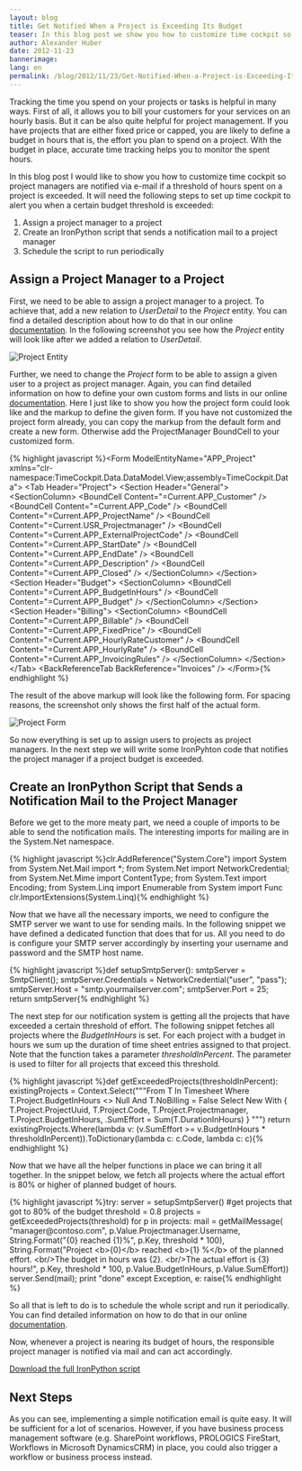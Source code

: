```yaml
---
layout: blog
title: Get Notified When a Project is Exceeding Its Budget
teaser: In this blog post we show you how to customize time cockpit so that project managers are notified via e-mail if a threshold of hours spent on a project is exceeded.
author: Alexander Huber
date: 2012-11-23
bannerimage: 
lang: en
permalink: /blog/2012/11/23/Get-Notified-When-a-Project-is-Exceeding-Its-Budget
---
```


<p xmlns="http://www.w3.org/1999/xhtml">Tracking the time you spend on your projects or tasks is helpful in many ways. First of all, it allows you to bill your customers for your services on an hourly basis. But it can be also quite helpful for project management. If you have projects that are either fixed price or capped, you are likely to define a budget in hours that is, the effort you plan to spend on a project. With the budget in place, accurate time tracking helps you to monitor the spent hours.</p><p xmlns="http://www.w3.org/1999/xhtml">In this blog post I would like to show you how to customize time cockpit so project managers are notified via e-mail if a threshold of hours spent on a project is exceeded. It will need the following steps to set up time cockpit to alert you when a certain budget threshold is exceeded:</p><ol xmlns="http://www.w3.org/1999/xhtml">
  <li>Assign a project manager to a project</li>
  <li>Create an IronPython script that sends a notification mail to a project manager</li>
  <li>Schedule the script to run periodically</li>
</ol><h2 xmlns="http://www.w3.org/1999/xhtml">Assign a Project Manager to a Project</h2><p xmlns="http://www.w3.org/1999/xhtml">First, we need to be able to assign a project manager to a project. To achieve that, add a new relation to <em>UserDetail</em> to the <em>Project</em> entity. You can find a detailed description about how to do that in our online <a href="http://help.timecockpit.com/?topic=html/c64adad3-3ddb-49a9-b7f8-c9eff1a984ac.htm" title="Online Documenation">documentation</a>. In the following screenshot you see how the <em>Project</em> entity will look like after we added a relation to <em>UserDetail</em>.</p><p xmlns="http://www.w3.org/1999/xhtml">
  <img src="{{site.baseurl}}/content/Blog Assets/Projectmanager.png" title="Project Entity" alt="Project Entity" />
</p><p xmlns="http://www.w3.org/1999/xhtml">Further, we need to change the <em>Project</em> form to be able to assign a given user to a project as project manager. Again, you can find detailed information on how to define your own custom forms and lists in our online <a href="http://help.timecockpit.com/?topic=html/e50f3f06-9cfd-4dc2-bdeb-c56039045465.htm" title="Online Documenation">documentation</a>. Here I just like to show you how the project form could look like and the markup to define the given form. If you have not customized the project form already, you can copy the markup from the default form and create a new form. Otherwise add the ProjectManager BoundCell to your customized form.</p>{% highlight javascript %}&lt;Form ModelEntityName=&quot;APP_Project&quot; xmlns=&quot;clr-namespace:TimeCockpit.Data.DataModel.View;assembly=TimeCockpit.Data&quot;&gt;&#xA;  &lt;Tab Header=&quot;Project&quot;&gt;&#xA;    &lt;Section Header=&quot;General&quot;&gt;&#xA;      &lt;SectionColumn&gt;&#xA;        &lt;BoundCell Content=&quot;=Current.APP_Customer&quot; /&gt;&#xA;        &lt;BoundCell Content=&quot;=Current.APP_Code&quot; /&gt;&#xA;        &lt;BoundCell Content=&quot;=Current.APP_ProjectName&quot; /&gt;&#xA;        &lt;BoundCell Content=&quot;=Current.USR_Projectmanager&quot; /&gt;&#xA;        &lt;BoundCell Content=&quot;=Current.APP_ExternalProjectCode&quot; /&gt;&#xA;        &lt;BoundCell Content=&quot;=Current.APP_StartDate&quot; /&gt;&#xA;        &lt;BoundCell Content=&quot;=Current.APP_EndDate&quot; /&gt;&#xA;        &lt;BoundCell Content=&quot;=Current.APP_Description&quot; /&gt;&#xA;        &lt;BoundCell Content=&quot;=Current.APP_Closed&quot; /&gt;&#xA;      &lt;/SectionColumn&gt;&#xA;    &lt;/Section&gt;&#xA;    &lt;Section Header=&quot;Budget&quot;&gt;&#xA;      &lt;SectionColumn&gt;&#xA;        &lt;BoundCell Content=&quot;=Current.APP_BudgetInHours&quot; /&gt;&#xA;        &lt;BoundCell Content=&quot;=Current.APP_Budget&quot; /&gt;&#xA;      &lt;/SectionColumn&gt;&#xA;    &lt;/Section&gt;&#xA;    &lt;Section Header=&quot;Billing&quot;&gt;&#xA;      &lt;SectionColumn&gt;&#xA;        &lt;BoundCell Content=&quot;=Current.APP_Billable&quot; /&gt;&#xA;        &lt;BoundCell Content=&quot;=Current.APP_FixedPrice&quot; /&gt;&#xA;        &lt;BoundCell Content=&quot;=Current.APP_HourlyRateCustomer&quot; /&gt;&#xA;        &lt;BoundCell Content=&quot;=Current.APP_HourlyRate&quot; /&gt;&#xA;        &lt;BoundCell Content=&quot;=Current.APP_InvoicingRules&quot; /&gt;&#xA;      &lt;/SectionColumn&gt;&#xA;    &lt;/Section&gt;&#xA;  &lt;/Tab&gt;&#xA;  &lt;BackReferenceTab BackReference=&quot;Invoices&quot; /&gt;&#xA;&lt;/Form&gt;{% endhighlight %}<p xmlns="http://www.w3.org/1999/xhtml">The result of the above markup will look like the following form. For spacing reasons, the screenshot only shows the first half of the actual form.</p><p xmlns="http://www.w3.org/1999/xhtml">
  <img src="{{site.baseurl}}/content/Blog Assets/ProjectForm.png" alt="Project Form" title="Project Form" />
</p><p xmlns="http://www.w3.org/1999/xhtml">So now everything is set up to assign users to projects as project managers. In the next step we will write some IronPyhton code that notifies the project manager if a project budget is exceeded.</p><h2 xmlns="http://www.w3.org/1999/xhtml">Create an IronPython Script that Sends a Notification Mail to the Project Manager</h2><p xmlns="http://www.w3.org/1999/xhtml">Before we get to the more meaty part, we need a couple of imports to be able to send the notification mails. The interesting imports for mailing are in the System.Net namespace. </p>{% highlight javascript %}clr.AddReference(&quot;System.Core&quot;)&#xA;import System&#xA;from System.Net.Mail import *;&#xA;from System.Net import NetworkCredential;&#xA;from System.Net.Mime import ContentType;&#xA;from System.Text import Encoding;&#xA;from System.Linq import Enumerable&#xA;from System import Func&#xA;clr.ImportExtensions(System.Linq){% endhighlight %}<p xmlns="http://www.w3.org/1999/xhtml">Now that we have all the necessary imports, we need to configure the SMTP server we want to use for sending mails. In the following snippet we have defined a dedicated function that does that for us. All you need to do is configure your SMTP server accordingly by inserting your username and password and the SMTP host name.</p>{% highlight javascript %}def setupSmtpServer():&#xA;    smtpServer = SmtpClient();&#xA;    smtpServer.Credentials = NetworkCredential(&quot;user&quot;, &quot;pass&quot;);&#xA;    smtpServer.Host = &quot;smtp.yourmailserver.com&quot;;&#xA;    smtpServer.Port = 25;&#xA;    return smtpServer{% endhighlight %}<p xmlns="http://www.w3.org/1999/xhtml">The next step for our notification system is getting all the projects that have exceeded a certain threshold of effort. The following snippet fetches all projects where the <em>BudgetInHours</em> is set. For each project with a budget in hours we sum up the duration of time sheet entries assigned to that project. Note that the function takes a parameter <em>thresholdInPercent</em>. The parameter is used to filter for all projects that exceed this threshold.</p>{% highlight javascript %}def getExceededProjects(thresholdInPercent):&#xA;    existingProjects = Context.Select(&quot;&quot;&quot;From T In Timesheet&#xA;&#x9;&#x9;Where T.Project.BudgetInHours &lt;&gt; Null And T.NoBilling = False&#xA;&#x9;&#x9;Select New With&#xA;&#x9;&#x9;{&#xA;&#x9;&#x9;&#x9;T.Project.ProjectUuid,&#xA;&#x9;&#x9;&#x9;T.Project.Code,&#xA;&#x9;&#x9;&#x9;T.Project.Projectmanager,&#xA;&#x9;&#x9;&#x9;T.Project.BudgetInHours,&#xA;&#x9;&#x9;&#x9;.SumEffort = Sum(T.DurationInHours)&#xA;&#x9;&#x9;}&#xA;&#x9;&#x9;&quot;&quot;&quot;)&#xA;    &#xA;    return existingProjects.Where(lambda v: (v.SumEffort &gt;= v.BudgetInHours * thresholdInPercent)).ToDictionary(lambda c: c.Code, lambda c: c){% endhighlight %}<p xmlns="http://www.w3.org/1999/xhtml">Now that we have all the helper functions in place we can bring it all together. In the snippet below, we fetch all projects where the actual effort is 80% or higher of planned budget of hours. </p>{% highlight javascript %}try:&#xA;    server = setupSmtpServer()&#xA;    &#xA;    #get projects that got to 80% of the budget&#xA;    threshold = 0.8&#xA;    projects = getExceededProjects(threshold)&#xA;    for p in projects:&#xA;        mail = getMailMessage( &#xA;                    &quot;manager@contoso.com&quot;, &#xA;                    p.Value.Projectmanager.Username,  &#xA;                    String.Format(&quot;{0} reached {1}%&quot;, p.Key, threshold * 100),  &#xA;                    String.Format(&quot;Project &lt;b&gt;{0}&lt;/b&gt; reached &lt;b&gt;{1} %&lt;/b&gt; of the planned effort. &lt;br/&gt;The budget in hours was {2}. &lt;br/&gt;The actual effort is {3} hours!&quot;, p.Key, threshold * 100, p.Value.BudgetInHours, p.Value.SumEffort))&#xA;        server.Send(mail);&#xA;&#xA;    print &quot;done&quot;&#xA;except Exception, e:&#xA;    raise{% endhighlight %}<p xmlns="http://www.w3.org/1999/xhtml">So all that is left to do is to schedule the whole script and run it periodically. You can find detailed information on how to do that in our online <a href="http://help.timecockpit.com/?topic=html/7c78b76a-2526-4408-accc-ccae19bbca45.htm" title="Online Documentation">documentation</a>.</p><p xmlns="http://www.w3.org/1999/xhtml">Now, whenever a project is nearing its budget of hours, the responsible project manager is notified via mail and can act accordingly. </p><p xmlns="http://www.w3.org/1999/xhtml">
  <a href="{{site.baseurl}}/content/images/blog/2012/11/NotifyProjectManager.py" title="Notify Project Manager">Download the full IronPython script</a>
</p><h2 xmlns="http://www.w3.org/1999/xhtml">Next Steps</h2><p xmlns="http://www.w3.org/1999/xhtml">As you can see, implementing a simple notification email is quite easy. It will be sufficient for a lot of scenarios. However, if you have business process management software (e.g. SharePoint workflows, PROLOGICS FireStart, Workflows in Microsoft DynamicsCRM) in place, you could also trigger a workflow or business process instead.</p>